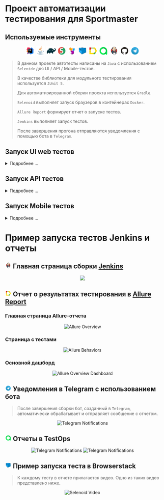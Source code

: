 # Проект автоматизации тестирования для Sportmaster

##  Используемые инструменты

<p align="center">
<img width="6%" title="IntelliJ IDEA" src="images/logo/Intelij_IDEA.svg">
<img width="6%" title="Java" src="images/logo/Java.svg">
<img width="6%" title="Gradle" src="images/logo/Gradle.svg">
<img width="6%" title="JUnit5" src="images/logo/JUnit5.svg">
<img width="6%" title="Selenide" src="images/logo/Selenide.svg">
<img width="6%" title="Selenoid" src="images/logo/Selenoid.svg">
<img width="6%" title="Allure Report" src="images/logo/Allure_Report.svg">
<img width="6%" title="TestOps" src="images/logo/Allure_TO.svg">
<img width="6%" title="Jenkins" src="images/logo/Jenkins.svg">
<img width="6%" title="GitHub" src="images/logo/GitHub.svg">
<img width="6%" title="Telegram" src="images/logo/Telegram.svg">
</p>

>В данном проекте автотесты написаны на <code>Java</code> с использованием <code>Selenide</code> для UI / API / Mobile-тестов.
> 
> В качестве библиотеки для модульного тестирования используется <code>JUnit 5</code>.
>
> Для автоматизированной сборки проекта используется <code>Gradle</code>.
>
> <code>Selenoid</code> выполняет запуск браузеров в контейнерах <code>Docker</code>.
>
> <code>Allure Report</code> формирует отчет о запуске тестов.
>
> <code>Jenkins</code> выполняет запуск тестов.
>
> После завершения прогона отправляются уведомления с помощью бота в <code>Telegram</code>.

## Запуск UI web тестов
<details>
<summary>Подробнее ...</summary>

### Локальный запуск тестов

```./gradlew clean runTestsUi -Dclient=localBrowser -Dtype=ui```

### Локальный запуск тестов в Selenoid
<details>
<summary>Шаги запуска</summary>

>1. Создать файл с проперти
>> * путь указать ```./src/test/resources/config/remoteBrowser.properties```
>> * добавить данные в файл, пример( ```src/test/resources/config/exampleRemoteBrowser.properties``` )
>2. Запустить тесты
>>```./gradlew clean runTestsUi -Dclient=remoteBrowser -Dtype=ui```
</details>


### Удаленный запуск тестов в Jenkins
<details>
<summary>Шаги запуска</summary>

>1. Создать файл с проперти в Jenkins
>> * путь указать ```./src/test/resources/config/remoteBrowser.properties```
>> * добавить данные в файл, пример( ```src/test/resources/config/exampleRemoteBrowser.properties``` )
>2. Создать файл с настройками для Telegram в Jenkins
>> * путь указать ```./notifications/telegram_config.json```
>> * добавить данные в файл, пример(```./notifications/example_telegram_config.json```)
>3. Запустить тесты
>>```
>>clean
>>runTestsUi
>>-Dclient=remoteBrowser
>>-Dtype=ui
>>-Dthreads=3
>>```
</details>
</details>

## Запуск API тестов
<details>
<summary>Подробнее ...</summary>

### Локальный запуск тестов

```./gradlew clean runTestsApi -Dtype=api```

### Удаленный запуск тестов в Jenkins
<details>
<summary>Шаги запуска</summary>

>1. Создать файл с настройками для Telegram в Jenkins
>> * путь указать ```./notifications/telegram_config.json```
>> * добавить данные в файл, пример(```./notifications/example_telegram_config.json```)
>2. Запустить тесты
>>```clean runTestsApi -Dtype=api -Dthreads=5```

</details>
</details>

## Запуск Mobile тестов
<details>
<summary>Подробнее ...</summary>

### Локальный запуск тестов на реальном устройстве
<details>
<summary>Шаги запуска</summary>

>1. Добавить данные в файл ```real.properties```
>2. Запустить Appium ```appium -p 4723 --allow-insecure chromedriver_autodownload```
>3. Запустить тесты ```./gradlew clean runTestsMobile -Dclient=real -Dtype=mobile```

</details>

### Локальный запуск тестов на эмуляторе андроид
<details>
<summary>Шаги запуска</summary>

>1. Добавить данные в файл ```emulator.properties```
>2. Запустить Appium ```appium -p 4723 --allow-insecure chromedriver_autodownload```
>3. Запустить эмулятор
>4. Запустить тесты ```./gradlew clean runTestsMobile -Dclient=emulator -Dtype=mobile```

</details>

### Запуск тесто в Browserstack
<details>
<summary>Шаги запуска</summary>

>1. Добавить apk файл в Browserstack и записать данные для подключения в ```browserstack.properties```
>2. Пример файла с настройками ```exampleBrowserstack.properties```
>3. Пример файла apk в ```src/test/resources/apk/sportmaster.apk```
>4. Запустить тесты ```./gradlew clean runTestsMobile -Dclient=browserstack -Dtype=mobile```

</details>
</details>

# Пример запуска тестов Jenkins и отчеты
## <img width="4%" title="Jenkins" src="images/logo/Jenkins.svg"> Главная страница сборки [Jenkins](https://jenkins.autotests.cloud/job/Panin11HW-25Ui/)

<p align="center">
  <img src="images/screens/jenkins.png">
</p>

## <img width="4%" title="Allure Report" src="images/logo/Allure_Report.svg"> Отчет о результатах тестирования в [Allure Report](https://jenkins.autotests.cloud/job/Panin11HW-13-2/16/allure/)

### Главная страница Allure-отчета

<p align="center">
<img title="Allure Overview" src="images/screens/allure_overview.png">
</p>

### Страница с тестами

<p align="center">
<img title="Allure Behaviors" src="images/screens/allure_behaviors.png">
</p>

### Основной дашборд

<p align="center">
<img title="Allure Overview Dashboard" src="images/screens/allure_overview_dashboard.png">
</p>

## <img width="4%" title="Telegram" src="images/logo/Telegram.svg"> Уведомления в Telegram с использованием бота

> После завершения сборки бот, созданный в <code>Telegram</code>, автоматически обрабатывает и отправляет сообщение с отчетом.
<p align="center">
<img title="Telegram Notifications" src="images/screens/telegram_notifications.png">
</p>

## <img width="4%" title="TestOps" src="images/logo/Allure_TO.svg"> Отчеты в TestOps

<p align="center">
<img title="Telegram Notifications" src="images/screens/testops.png">
<img title="Telegram Notifications" src="images/screens/testops_launches.png">
</p>

## <img width="4%" title="Selenoid" src="images/logo/Selenoid.svg"> Пример запуска теста в Browserstack

> К каждому тесту в отчете прилагается видео. Одно из таких видео представлено ниже.
<p align="center">
  <img title="Selenoid Video" src="images/gif/browserstack.gif">
</p>